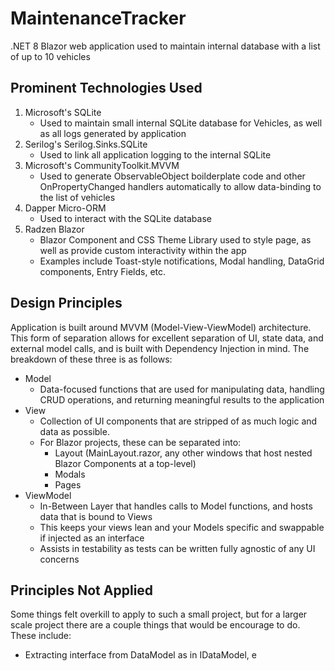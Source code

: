 # MaintenanceTracker
.NET 8 Blazor web application used to maintain internal database with a list of up to 10 vehicles


## Prominent Technologies Used

1. Microsoft's SQLite
    * Used to maintain small internal SQLite database for Vehicles, as well as all logs generated by application
2. Serilog's Serilog.Sinks.SQLite
    * Used to link all application logging to the internal SQLite 
3. Microsoft's CommunityToolkit.MVVM
    * Used to generate ObservableObject boilderplate code and other OnPropertyChanged handlers automatically to allow data-binding to the list of vehicles
4. Dapper Micro-ORM
    * Used to interact with the SQLite database 
6. Radzen Blazor
    * Blazor Component and CSS Theme Library used to style page, as well as provide custom interactivity within the app
    * Examples include Toast-style notifications, Modal handling, DataGrid components, Entry Fields, etc.

## Design Principles
Application is built around MVVM (Model-View-ViewModel) architecture. This form of separation allows for excellent separation of UI, state data, and external model calls, and is built with Dependency Injection in mind. The breakdown of these three is as follows:
* Model
    * Data-focused functions that are used for manipulating data, handling CRUD operations, and returning meaningful results to the application
* View
    * Collection of UI components that are stripped of as much logic and data as possible.
    * For Blazor projects, these can be separated into:
        * Layout (MainLayout.razor, any other windows that host nested Blazor Components at a top-level)
        * Modals
        * Pages
* ViewModel
    * In-Between Layer that handles calls to Model functions, and hosts data that is bound to Views
    * This keeps your views lean and your Models specific and swappable if injected as an interface
    * Assists in testability as tests can be written fully agnostic of any UI concerns

## Principles Not Applied 
Some things felt overkill to apply to such a small project, but for a larger scale project there are a couple things that would be encourage to do. These include:
* Extracting interface from DataModel as in IDataModel, e




